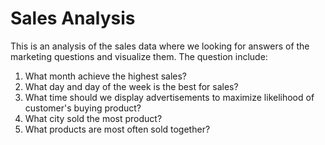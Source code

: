 # Sales Analysis

This is an analysis of the sales data where we looking for answers of the marketing questions and visualize them.
The question include:
1. What month achieve the highest sales?
2. What day and day of the week is the best for sales?
3. What time should we display advertisements to maximize likelihood of customer's buying product?
4. What city sold the most product?
5. What products are most often sold together?
